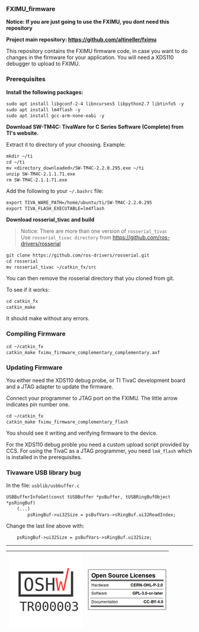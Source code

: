 ### FXIMU_firmware

**Notice: If you are just going to use the FXIMU, you dont need this repository**  

**Project main repository: https://github.com/altineller/fximu**

This repository contains the FXIMU firmware code, in case you want to do changes in the firmware for your application. You will need a XDS110 debugger to upload to FXIMU.

### Prerequisites

**Install the following packages:**

```
sudo apt install libgconf-2-4 libncurses5 libpython2.7 libtinfo5 -y
sudo apt install lm4flash -y
sudo apt install gcc-arm-none-eabi -y
```


**Download SW-TM4C: TivaWare for C Series Software (Complete) from TI's website.**

Extract it to directory of your choosing. Example:

```
mkdir ~/ti
cd ~/ti
mv <directory_downloaded>/SW-TM4C-2.2.0.295.exe ~/ti
unzip SW-TM4C-2.1.1.71.exe
rm SW-TM4C-2.1.1.71.exe
```

Add the following to your `~/.bashrc` file:

```
export TIVA_WARE_PATH=/home/ubuntu/ti/SW-TM4C-2.2.0.295
export TIVA_FLASH_EXECUTABLE=lm4flash
```

**Download rosserial_tivac and build**

>Notice: There are more than one version of `rosserial_tivac`  
>Use `rosserial_tivac directory` from https://github.com/ros-drivers/rosserial


```
git clone https://github.com/ros-drivers/rosserial.git
cd rosserial
mv rosserial_tivac ~/catkin_fx/src
```

You can then remove the rosserial directory that you cloned from git.

To see if it works:		

```
cd catkin_fx
catkin_make
```

It should make without any errors.

### Compiling Firmware

```
cd ~/catkin_fx
catkin_make fximu_firmware_complementary_complementary.axf
```

### Updating Firmware

You either need the XDS110 debug probe, or TI TivaC development board and a JTAG adapter  to update the firmware.

Connect your programmer to JTAG port on the FXIMU. The little arrow indicates pin number  one.

```
cd ~/catkin_fx
catkin_make fximu_firmware_complementary_flash
```

You should see it writing and verifying firmware to the device.

For the XDS110 debug proble you need a custom upload script provided by CCS. For using the TivaC as a JTAG programmer, you need `lm4_flash` which is installed in the prerequisites.


### Tivaware USB library bug

In the file: `usblib/usbbuffer.c`

```
USBBufferInfoGet(const tUSBBuffer *psBuffer, tUSBRingBufObject *psRingBuf)
    (...)
        psRingBuf->ui32Size = psBufVars->sRingBuf.ui32ReadIndex;
```

Change the last line above with:

        psRingBuf->ui32Size = psBufVars->sRingBuf.ui32Size;

---

|![tr000003](https://raw.githubusercontent.com/rosrider/fximu_doc/main/img/TR000003.png)   |![license](https://raw.githubusercontent.com/ROSRider/fximu_doc/main/img/license.png)|
|----|----|